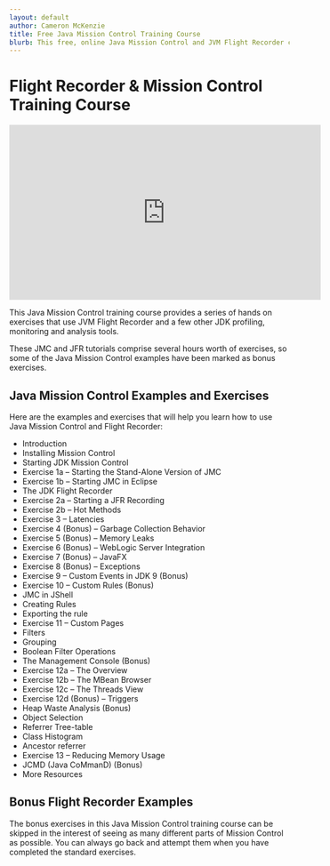 ```yaml
---
layout: default
author: Cameron McKenzie
title: Free Java Mission Control Training Course
blurb: This free, online Java Mission Control and JVM Flight Recorder course will help you become quickly adept at troubleshooting JDK performance issues.
---
```



# Flight Recorder & Mission Control Training Course

<div class="embed-responsive embed-responsive-16by9">
<iframe width="560" height="315" src="https://www.youtube.com/embed/E3gxhuATmHs" frameborder="0" allow="accelerometer; autoplay; clipboard-write; encrypted-media; gyroscope; picture-in-picture" allowfullscreen></iframe>
</div>

This Java Mission Control training course provides a series of hands on exercises that use JVM Flight Recorder and a few other JDK profiling, monitoring and analysis tools. 

These JMC and JFR tutorials comprise several hours worth of exercises, so some of the Java Mission Control examples have been marked as bonus exercises.

## Java Mission Control Examples and Exercises

Here are the examples and exercises that will help you learn how to use Java Mission Control and Flight Recorder:


- Introduction
- Installing Mission Control
- Starting JDK Mission Control
- Exercise 1a – Starting the Stand-Alone Version of JMC
- Exercise 1b – Starting JMC in Eclipse
- The JDK Flight Recorder
- Exercise 2a – Starting a JFR Recording
- Exercise 2b – Hot Methods
- Exercise 3 – Latencies
- Exercise 4 (Bonus) – Garbage Collection Behavior
- Exercise 5 (Bonus) – Memory Leaks
- Exercise 6 (Bonus) – WebLogic Server Integration
- Exercise 7 (Bonus) – JavaFX
- Exercise 8 (Bonus) – Exceptions
- Exercise 9 – Custom Events in JDK 9 (Bonus)
- Exercise 10 – Custom Rules (Bonus)
- JMC in JShell
- Creating Rules
- Exporting the rule
- Exercise 11 – Custom Pages
- Filters
- Grouping
- Boolean Filter Operations
- The Management Console (Bonus)
- Exercise 12a – The Overview
- Exercise 12b – The MBean Browser
- Exercise 12c – The Threads View
- Exercise 12d (Bonus) – Triggers
- Heap Waste Analysis (Bonus)
- Object Selection
- Referrer Tree-table
- Class Histogram
- Ancestor referrer
- Exercise 13 – Reducing Memory Usage
- JCMD (Java CoMmanD) (Bonus)
- More Resources

## Bonus Flight Recorder Examples

The bonus exercises in this Java Mission Control training course can be skipped in the interest of seeing as many different parts of Mission Control as possible. You can always go back and attempt them when you have completed the standard exercises.
